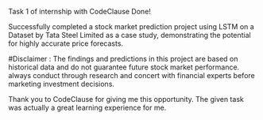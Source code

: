 Task 1 of internship with CodeClause Done!

Successfully completed a stock market prediction project using LSTM on a Dataset by Tata Steel Limited as a case study, demonstrating the potential for highly accurate price forecasts.


#Disclaimer : The findings and predictions in this project are based on historical data and do not guarantee future stock market performance. always conduct through research and concert with financial experts before marketing investment decisions.

Thank you to CodeClause for giving me this opportunity. The given task was actually a great learning experience for me.
